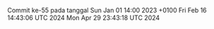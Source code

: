 Commit ke-55 pada tanggal Sun Jan 01 14:00 2023 +0100
Fri Feb 16 14:43:06 UTC 2024
Mon Apr 29 23:43:18 UTC 2024
